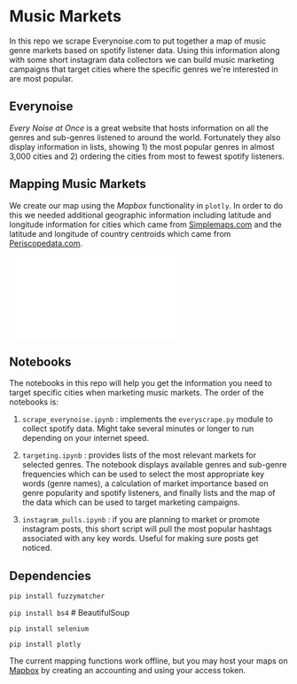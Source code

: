 # Music Markets 

In this repo we scrape Everynoise.com to put together a map of music genre markets based on spotify listener data. Using this information along with some short instagram data collectors we can build music marketing campaigns that target cities where the specific genres we're interested in are most popular. 

## Everynoise 

*Every Noise at Once* is a great website that hosts information on all the genres and sub-genres listened to around the world. Fortunately they also display information in lists, showing 1) the most popular genres in almost 3,000 cities and 2) ordering the cities from most to fewest spotify listeners. 

## Mapping Music Markets 

We create our map using the *Mapbox* functionality in `plotly`. In order to do this we needed additional geographic information including latitude and longitude information for cities which came from [Simplemaps.com](https://simplemaps.com/data/world-cities) and the latitude and longitude of country centroids which came from [Periscopedata.com](https://community.periscopedata.com/t/63fy7m/country-centroids).

![Rap_HipHop_Markets](Rap_HipHop_World.html)

## Notebooks

The notebooks in this repo will help you get the information you need to target specific cities when marketing music markets. The order of the notebooks is: 

1) `scrape_everynoise.ipynb` : implements the `everyscrape.py` module to collect spotify data. Might take several minutes or longer to run depending on your internet speed. 

2) `targeting.ipynb` : provides lists of the most relevant markets for selected genres. The notebook displays available genres and sub-genre frequencies which can be used to select the most appropriate key words (genre names), a calculation of market importance based on genre popularity and spotify listeners, and finally lists and the map of the data which can be used to target marketing campaigns. 

3) `instagram_pulls.ipynb` : if you are planning to market or promote instagram posts, this short script will pull the most popular hashtags associated with any key words. Useful for making sure posts get noticed. 

## Dependencies 

`pip install fuzzymatcher`

`pip install bs4` # BeautifulSoup

`pip install selenium`

`pip install plotly` 

The current mapping functions work offline, but you may host your maps on [Mapbox](https://www.mapbox.com/studio) by creating an accounting and using your access token. 

